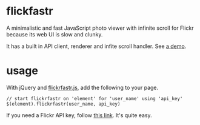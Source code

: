 flickfastr
=========

A minimalistic and fast JavaScript photo viewer with infinite scroll for Flickr because its web UI is slow and clunky.

It has a built in API client, renderer and infite scroll handler. See [a demo](http://shuw.github.com/photos).

usage
=========

With jQuery and [flickrfastr.js](https://github.com/shuw/flickrfastr/blob/master/flickrfastr.js), add the following to your page.

    // start flickrfastr on 'element' for 'user_name' using 'api_key'
    $(element).flickrfastr(user_name, api_key)

If you need a Flickr API key, follow [this link](http://www.flickr.com/services/apps/create/apply). It's quite easy.